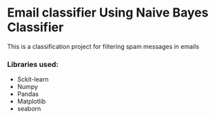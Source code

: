 # Email classifier Using Naive Bayes Classifier
This is a classification project for filtering spam messages in emails

### Libraries used:
<ul>
  <li>Sckit-learn</li>
  <li>Numpy</li>
  <li>Pandas</li>
  <li>Matplotlib</li>
  <li>seaborn</li>
</ul> 
 

 
